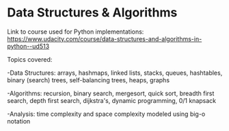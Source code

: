 # Data Structures & Algorithms

Link to course used for Python implementations: https://www.udacity.com/course/data-structures-and-algorithms-in-python--ud513

Topics covered:

-Data Structures: arrays, hashmaps, linked lists, stacks, queues, hashtables, binary (search) trees, self-balancing trees, heaps, graphs

-Algorithms: recursion, binary search, mergesort, quick sort, breadth first search, depth first search, dijkstra's, dynamic programming, 0/1 knapsack

-Analysis: time complexity and space complexity modeled using big-o notation
